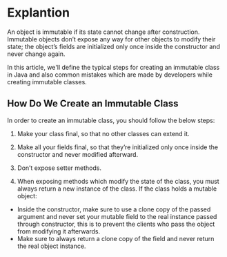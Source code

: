 # Explantion

An object is immutable if its state cannot change after construction. Immutable objects don’t expose any way for other objects to modify their state; the object’s fields are initialized only once inside the constructor and never change again.

In this article, we'll define the typical steps for creating an immutable class in Java and also common mistakes which are made by developers while creating immutable classes.

## How Do We Create an Immutable Class
In order to create an immutable class, you should follow the below steps:

1. Make your class final, so that no other classes can extend it.

2. Make all your fields final, so that they’re initialized only once inside the constructor and never modified afterward.
3. Don’t expose setter methods.
4. When exposing methods which modify the state of the class, you must always return a new instance of the class.
If the class holds a mutable object:
* Inside the constructor, make sure to use a clone copy of the passed argument and never set your mutable field to the real instance passed through constructor, this is to prevent the clients who pass the object from modifying it afterwards.
* Make sure to always return a clone copy of the field and never return the real object instance.
